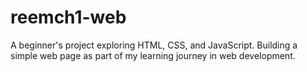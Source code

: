 # reemch1-web
A beginner's project exploring HTML, CSS, and JavaScript. Building a simple web page as part of my learning journey in web development.
